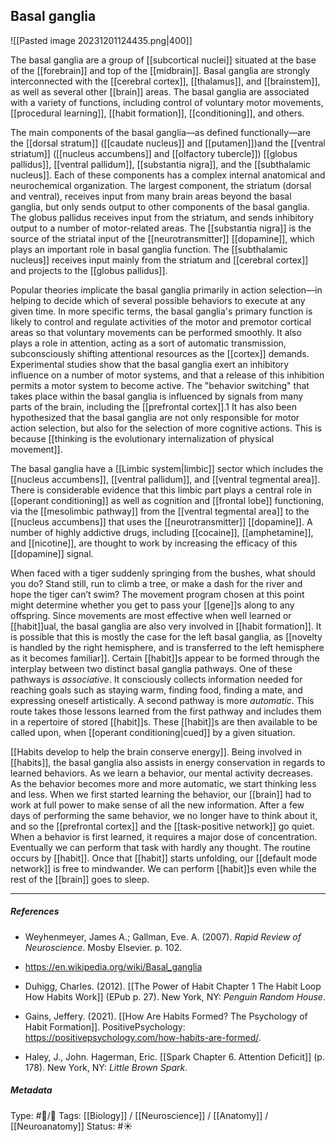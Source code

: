 ## Basal ganglia # 

![[Pasted image 20231201124435.png|400]]

The basal ganglia are a group of [[subcortical nuclei]] situated at the base of the [[forebrain]] and top of the [[midbrain]]. Basal ganglia are strongly interconnected with the [[cerebral cortex]], [[thalamus]], and [[brainstem]], as well as several other [[brain]] areas. The basal ganglia are associated with a variety of functions, including control of voluntary motor movements, [[procedural learning]], [[habit formation]], [[conditioning]], and others. 

The main components of the basal ganglia—as defined functionally—are the [[dorsal stratum]] ([[caudate nucleus]] and [[putamen]])and the [[ventral striatum]] ([[nucleus accumbens]] and [[olfactory tubercle]]) [[globus pallidus]], [[ventral pallidum]], [[substantia nigra]], and the [[subthalamic nucleus]]. Each of these components has a complex internal anatomical and neurochemical organization. The largest component, the striatum (dorsal and ventral), receives input from many brain areas beyond the basal ganglia, but only sends output to other components of the basal ganglia. The globus pallidus receives input from the striatum, and sends inhibitory output to a number of motor-related areas. The [[substantia nigra]] is the source of the striatal input of the [[neurotransmitter]] [[dopamine]], which plays an important role in basal ganglia function. The [[subthalamic nucleus]] receives input mainly from the striatum and [[cerebral cortex]] and projects to the [[globus pallidus]].

Popular theories implicate the basal ganglia primarily in action selection—in helping to decide which of several possible behaviors to execute at any given time. In more specific terms, the basal ganglia's primary function is likely to control and regulate activities of the motor and premotor cortical areas so that voluntary movements can be performed smoothly. It also plays a role in attention, acting as a sort of automatic transmission, subconsciously shifting attentional resources as the [[cortex]] demands. Experimental studies show that the basal ganglia exert an inhibitory influence on a number of motor systems, and that a release of this inhibition permits a motor system to become active. The "behavior switching" that takes place within the basal ganglia is influenced by signals from many parts of the brain, including the [[prefrontal cortex]].1 It has also been hypothesized that the basal ganglia are not only responsible for motor action selection, but also for the selection of more cognitive actions. This is because [[thinking is the evolutionary internalization of physical movement]].

The basal ganglia have a [[Limbic system|limbic]] sector which includes the [[nucleus accumbens]], [[ventral pallidum]], and [[ventral tegmental area]]. There is considerable evidence that this limbic part plays a central role in [[operant conditioning]] as well as cognition and [[frontal lobe]] functioning, via the [[mesolimbic pathway]] from the [[ventral tegmental area]] to the [[nucleus accumbens]] that uses the [[neurotransmitter]] [[dopamine]]. A number of highly addictive drugs, including [[cocaine]], [[amphetamine]], and [[nicotine]], are thought to work by increasing the efficacy of this [[dopamine]] signal.

When faced with a tiger suddenly springing from the bushes, what should you do? Stand still, run to climb a tree, or make a dash for the river and hope the tiger can’t swim? The movement program chosen at this point might determine whether you get to pass your [[gene]]s along to any offspring. Since movements are most effective when well learned or [[habit]]ual, the basal ganglia are also very involved in [[habit formation]]. It is possible that this is mostly the case for the left basal ganglia, as [[novelty is handled by the right hemisphere, and is transferred to the left hemisphere as it becomes familiar]]. Certain [[habit]]s appear to be formed through the interplay between two distinct basal ganglia pathways. One of these pathways is _associative_. It consciously collects information needed for reaching goals such as staying warm, finding food, finding a mate, and expressing oneself artistically. A second pathway is more _automatic_. This route takes those lessons learned from the first pathway and includes them in a repertoire of stored [[habit]]s. These [[habit]]s are then available to be called upon, when [[operant conditioning|cued]] by a given situation.

[[Habits develop to help the brain conserve energy]]. Being involved in [[habits]], the basal ganglia also assists in energy conservation in regards to learned behaviors. As we learn a behavior, our mental activity decreases. As the behavior becomes more and more automatic, we start thinking less and less. When we first started learning the behavior, our [[brain]] had to work at full power to make sense of all the new information. After a few days of performing the same behavior, we no longer have to think about it, and so the [[prefrontal cortex]] and the [[task-positive network]] go quiet.  When a behavior is first learned, it requires a major dose of concentration. Eventually we can perform that task with hardly any thought. The routine occurs by [[habit]]. Once that [[habit]] starts unfolding, our [[default mode network]] is free to mindwander. We can perform [[habit]]s even while the rest of the [[brain]] goes to sleep.

___

##### References

- Weyhenmeyer, James A.; Gallman, Eve. A. (2007). _Rapid Review of Neuroscience_. Mosby Elsevier. p. 102.

- https://en.wikipedia.org/wiki/Basal_ganglia

- Duhigg, Charles. (2012). [[The Power of Habit Chapter 1 The Habit Loop How Habits Work]] (EPub p. 27). New York, NY: _Penguin Random House_.

- Gains, Jeffery. (2021). [[How Are Habits Formed? The Psychology of Habit Formation]]. PositivePsychology: https://positivepsychology.com/how-habits-are-formed/.

- Haley, J., John. Hagerman, Eric. [[Spark Chapter 6. Attention Deficit]] (p. 178). New York, NY: _Little Brown Spark_.

##### Metadata

Type: #🔵/🔵 
Tags: [[Biology]] / [[Neuroscience]] / [[Anatomy]] / [[Neuroanatomy]] 
Status: #☀️ 